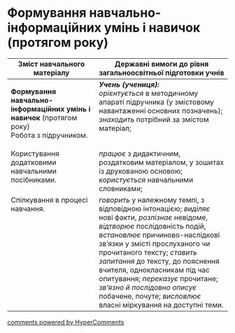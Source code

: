 <div id="hypercomments_widget" class="js-hypercomments-widget invisible"></div>

# Формування навчально-інформаційних умінь і навичок (протягом року) 

<table>
  <tr>
    <td width="40%" align="center"><b>Зміст навчального матеріалу</b></td>
    <td width="60%" align="center"><b>Державні вимоги до рівня загальноосвітньої підготовки учнів</b></td>
  </tr>
<tbody>
  <tr>
    <td width="40%" style="vertical-align:top !important;">
    <p><b>Формування навчально-інформаційних умінь і навичок</b> (протягом року)<br>
Робота з підручником.</td>
    <td width="60%" style="vertical-align:top !important;">
<i><b>Учень (учениця):</b></i><br>
<i>орієнтується</i> в методичному апараті підручника (у змістовому навантаженні основних позначень); <i>знаходить</i> потрібний за змістом матеріал; </td>
  </tr>
  <tr>
    <td width="40%" style="vertical-align:top !important;">
Користування додатковими навчальними посібниками.</td>
    <td width="60%" style="vertical-align:top !important;">
<i>працює</i> з дидактичним, роздатковим матеріалом, у зошитах із друкованою основою; <i>користується</i> навчальними словниками;</td>
  </tr>
  <tr>
    <td width="40%" style="vertical-align:top !important;">
Спілкування в процесі навчання.</td>
    <td width="60%" style="vertical-align:top !important;">
<i>говорить</i> у належному темпі, з відповідною інтонацією; <i>виділяє</i> нові факти, <i>розпізнає</i> невідоме, <i>відтворює</i> послідовність подій, <i>встановлює</i> причиново-наслідкові зв’язки у змісті прослуханого чи прочитаного тексту; <i>ставить запитання</i> до тексту, до пояснення вчителя, однокласникам під час опитування; <i>переказує</i> прочитане; <i>зв’язно й послідовно описує</i> побачене, почуте; <i>висловлює</i> власні міркування на доступні теми.</td>
  </tr>
</tbody>
</table>

<div class="js-hypercomments-container">
<a href="http://hypercomments.com" class="hc-link" title="comments widget">comments powered by HyperComments</a>
</div>